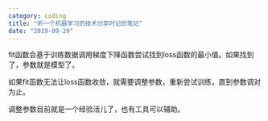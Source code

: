```yaml
---
category: coding
title: "听一个机器学习的技术分享时记的笔记"
date: "2019-09-29"
---
```


fit函数会基于训练数据调用梯度下降函数尝试找到loss函数的最小值。如果找到了，参数就是模型了。

如果fit函数无法让loss函数收敛，就需要调整参数，重新尝试训练，直到参数调对为止。

调整参数目前就是一个经验活儿了，也有工具可以辅助。
